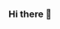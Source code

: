 ### Hi there 👋

<!--
**Tukybb/Tukybb** is a ✨ _special_ ✨ repository because its `README.md` (this file) appears on your GitHub profile.

Here are some ideas to get you started:

- 🔭 I’m currently working on Cinema
- 🌱 I’m currently learning text
- 👯 I’m looking to collaborate on Movies
- 🤔 I’m looking for help with used
- 💬 Ask me about me
- 📫 How to reach me: ...
- 😄 Pronouns: ...
- ⚡ Fun fact: ...
-->
